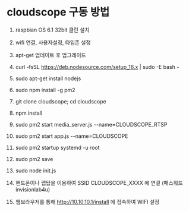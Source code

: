 # cloudscope 구동 방법


01) raspbian OS 6.1 32bit 클린 설치
02) wifi 연결, 사용자설정, 타임존 설정
03) apt-get 업데이트 후 업그레이드
04) curl -fsSL https://deb.nodesource.com/setup_16.x | sudo -E bash -
05) sudo apt-get install nodejs
06) sudo npm install -g pm2
07) git clone cloudscope; cd cloudscope
08) npm install
09) sudo pm2 start media_server.js --name=CLOUDSCOPE_RTSP
10) sudo pm2 start app.js --name=CLOUDSCOPE
11) sudo pm2 startup systemd -u root
12) sudo pm2 save
13) sudo node init.js

14) 핸드폰이나 랩탑을 이용하여 SSID CLOUDSCOPE_XXXX 에 연결 (패스워드 invisionlab4u)
15) 웹브라우저를 통해 http://10.10.10.1/install 에 접속하여 WIFI 설정
